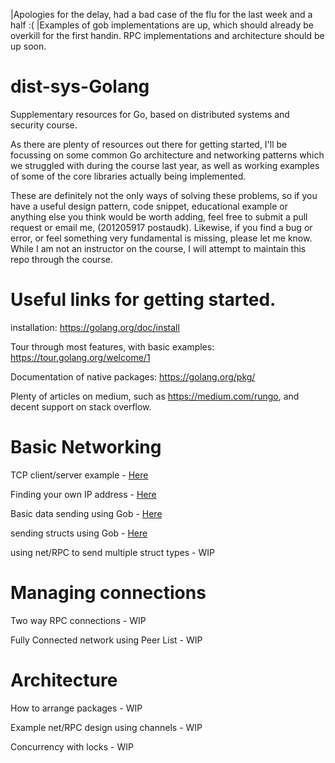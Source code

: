 |Apologies for the delay, had a bad case of the flu for the last week and a half :(
|Examples of gob implementations are up, which should already be overkill for the first handin. RPC implementations and architecture should be up soon.

# dist-sys-Golang
Supplementary resources for Go, based on distributed systems and security course.

As there are plenty of resources out there for getting started, I'll be focussing on some common Go architecture and networking patterns which we struggled with during the course last year, as well as working examples of some of the core libraries actually being implemented.

These are definitely not the only ways of solving these problems, so if you have a useful design pattern, code snippet, educational example or anything else you think would be worth adding, feel free to submit a pull request or email me, (201205917 postaudk). Likewise, if you find a bug or error, or feel something very fundamental is missing, please let me know. While I am not an instructor on the course, I will attempt to maintain this repo through the course.

# Useful links for getting started.
installation: https://golang.org/doc/install

Tour through most features, with basic examples: https://tour.golang.org/welcome/1

Documentation of native packages: https://golang.org/pkg/

Plenty of articles on medium, such as https://medium.com/rungo, and decent support on stack overflow.

# Basic Networking

TCP client/server example - [Here](Networking/tcpintro)

Finding your own IP address - [Here](Networking/findip)

Basic data sending using Gob - [Here](Networking/basicgob)

sending structs using Gob - [Here](Networking/structgob)

using net/RPC to send multiple struct types - WIP

# Managing connections
Two way RPC connections - WIP

Fully Connected network using Peer List - WIP

# Architecture

How to arrange packages - WIP

Example net/RPC design using channels - WIP

Concurrency with locks - WIP
